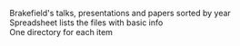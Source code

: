 Brakefield's talks, presentations and papers sorted by year  
Spreadsheet lists the files with basic info  
One directory for each item  


